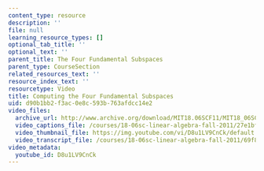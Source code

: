 ```yaml
---
content_type: resource
description: ''
file: null
learning_resource_types: []
optional_tab_title: ''
optional_text: ''
parent_title: The Four Fundamental Subspaces
parent_type: CourseSection
related_resources_text: ''
resource_index_text: ''
resourcetype: Video
title: Computing the Four Fundamental Subspaces
uid: d90b1bb2-f3ac-0e8c-593b-763afdcc14e2
video_files:
  archive_url: http://www.archive.org/download/MIT18.06SCF11/MIT18_06SC_110526_B2_300k.mp4
  video_captions_file: /courses/18-06sc-linear-algebra-fall-2011/27e1bf89bb115c5dbed64a8f5ac1f4b0_D8u1LV9CnCk.vtt
  video_thumbnail_file: https://img.youtube.com/vi/D8u1LV9CnCk/default.jpg
  video_transcript_file: /courses/18-06sc-linear-algebra-fall-2011/69f8d92836fa1181356ea9d7f04fd816_D8u1LV9CnCk.pdf
video_metadata:
  youtube_id: D8u1LV9CnCk
---
```

